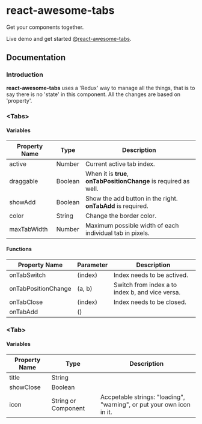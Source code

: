 # react-awesome-tabs

Get your components together.

Live demo and get started @[react-awesome-tabs](http://gao-sun.github.io/react-awesome-tabs).

## Documentation

### Introduction

**react-awesome-tabs** uses a 'Redux' way to manage all the things, that is to say there is no 'state' in this component. All the changes are based on 'property'.

### &lt;Tabs&gt;
#### Variables
|Property Name|Type|Description|
|---|---|---|
|active|Number|Current active tab index.|
|draggable|Boolean|When it is **true**, **onTabPositionChange** is required as well.|
|showAdd|Boolean|Show the add button in the right. **onTabAdd** is required.|
|color|String|Change the border color.|
|maxTabWidth|Number|Maximum possible width of each individual tab in pixels.|
#### Functions
|Property Name|Parameter|Description|
|---|---|---|
|onTabSwitch|(index)|Index needs to be actived.|
|onTabPositionChange|(a, b)|Switch from index a to index b, and vice versa.|
|onTabClose|(index)|Index needs to be closed.|
|onTabAdd|()||

### &lt;Tab&gt;
#### Variables
|Property Name|Type|Description|
|---|---|---|
|title|String||
|showClose|Boolean||
|icon|String or Component|Accpetable strings: "loading", "warning", or put your own icon in it.|
